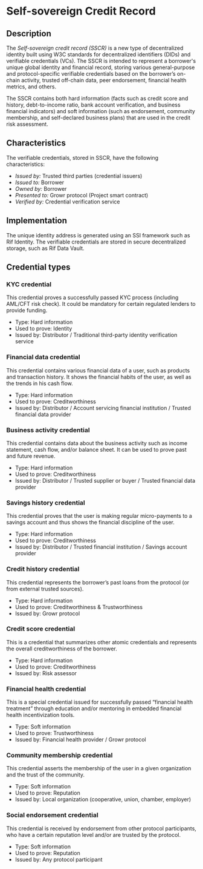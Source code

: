 # Self-sovereign Credit Record

<a name="ref-c1"></a>

## Description

The *Self-sovereign credit record (SSCR)* is a new type of decentralized identity built using W3C standards for decentralized identifiers (DIDs) and verifiable credentials (VCs). The SSCR is intended to represent a borrower's unique global identity and financial record, storing various general-purpose and protocol-specific verifiable credentials based on the borrower’s on-chain activity, trusted off-chain data, peer endorsement, financial health metrics, and others.

The SSCR contains both hard information (facts such as credit score and history, debt-to-income ratio, bank account verification, and business financial indicators) and soft information (such as endorsement, community membership, and self-declared business plans) that are used in the credit risk assessment.

## Characteristics
The verifiable credentials, stored in SSCR, have the following characteristics:
- *Issued by:* Trusted third parties (credential issuers)
- *Issued to:* Borrower
- *Owned by:* Borrower
- *Presented to:* Growr protocol (Project smart contract)
- *Verified by:* Credential verification service

## Implementation
The unique identity address is generated using an SSI framework such as Rif Identity. The verifiable credentials are stored in secure decentralized storage, such as Rif Data Vault.

## Credential types

### KYC credential

This credential proves a successfully passed KYC process (including AML/CFT risk check). It could be mandatory for certain regulated lenders to provide funding.
- Type: Hard information
- Used to prove: Identity
- Issued by: Distributor / Traditional third-party identity verification service

### Financial data credential

This credential contains various financial data of a user, such as products and transaction history. It shows the financial habits of the user, as well as the trends in his cash flow.
- Type: Hard information
- Used to prove: Creditworthiness
- Issued by: Distributor / Account servicing financial institution / Trusted financial data provider

### Business activity credential

This credential contains data about the business activity such as income statement, cash flow, and/or balance sheet. It can be used to prove past and future revenue.
- Type: Hard information
- Used to prove: Creditworthiness
- Issued by: Distributor / Trusted supplier or buyer / Trusted financial data provider

### Savings history credential
This credential proves that the user is making regular micro-payments to a savings account and thus shows the financial discipline of the user.
- Type: Hard information
- Used to prove: Creditworthiness
- Issued by: Distributor / Trusted financial institution / Savings account provider

### Credit history credential
This credential represents the borrower’s past loans from the protocol (or from external trusted sources).
- Type: Hard information
- Used to prove: Creditworthiness & Trustworthiness
- Issued by: Growr protocol

### Credit score credential
This is a credential that summarizes other atomic credentials and represents the overall creditworthiness of the borrower.
- Type: Hard information
- Used to prove: Creditworthiness
- Issued by: Risk assessor

### Financial health credential
This is a special credential issued for successfully passed “financial health treatment” through education and/or mentoring in embedded financial health incentivization tools.
- Type: Soft information
- Used to prove: Trustworthiness
- Issued by: Financial health provider / Growr protocol

### Community membership credential
This credential asserts the membership of the user in a given organization and the trust of the community.
- Type: Soft information
- Used to prove: Reputation
- Issued by: Local organization (cooperative, union, chamber, employer)

### Social endorsement credential
This credential is received by endorsement from other protocol participants, who have a certain reputation level and/or are trusted by the protocol.
- Type: Soft information
- Used to prove: Reputation
- Issued by: Any protocol participant

<div style="page-break-after: always;"></div>
